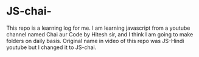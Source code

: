 # JS-chai-
This repo is a learning log for me. I am learning javascript from a youtube channel named Chai aur Code by Hitesh sir, and I think I am going to make folders on daily basis. Original name in video of this repo was JS-Hindi youtube but I changed it to JS-chai.
